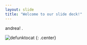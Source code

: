 ```yaml
---
layout: slide
title: "Welcome to our slide deck!"
---
```


andrea! . 

![defunktocat](https://octodex.github.com/images/defunktocat.png)
{: .center}
